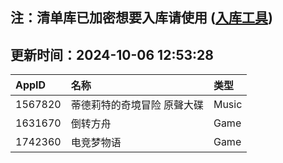 ## 注：清单库已加密想要入库请使用 ([入库工具](https://github.com/BlankTMing/ManifestAutoUpdate/releases))

## 更新时间：2024-10-06 12:53:28
| AppID | 名称 | 类型  |
| :-------------------- | :----------------------------- | :----------- |
| 1567820 | 蒂德莉特的奇境冒险 原聲大碟| Music |
| 1631670 | 倒转方舟| Game |
| 1742360 | 电竞梦物语| Game |
